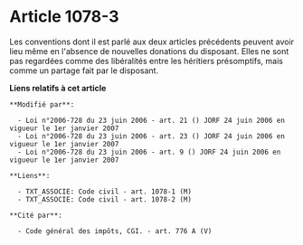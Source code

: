 # Article 1078-3

Les conventions dont il est parlé aux deux articles précédents peuvent avoir lieu même en l'absence de nouvelles donations du
disposant. Elles ne sont pas regardées comme des libéralités entre les héritiers présomptifs, mais comme un partage fait par
le disposant.

**Liens relatifs à cet article**

	**Modifié par**:

	  - Loi n°2006-728 du 23 juin 2006 - art. 21 () JORF 24 juin 2006 en vigueur le 1er janvier 2007
	  - Loi n°2006-728 du 23 juin 2006 - art. 23 () JORF 24 juin 2006 en vigueur le 1er janvier 2007
	  - Loi n°2006-728 du 23 juin 2006 - art. 9 () JORF 24 juin 2006 en vigueur le 1er janvier 2007

	**Liens**:

	  - TXT_ASSOCIE: Code civil - art. 1078-1 (M)
	  - TXT_ASSOCIE: Code civil - art. 1078-2 (M)

	**Cité par**:

	  - Code général des impôts, CGI. - art. 776 A (V)
